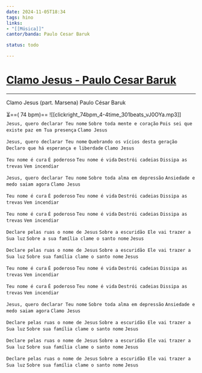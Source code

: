 ```yaml
---
date: 2024-11-05T18:34
tags: hino
links: 
- "[[Música]]"
cantor/banda: Paulo Cesar Baruk

status: todo

---
```

# [Clamo Jesus - Paulo Cesar Baruk](https://youtu.be/ye9caqETC0A?si=1Yo9SY-cv6bi6T1E)
---

Clamo Jesus (part. Marsena)
Paulo César Baruk

⏳==( 74 bpm)== ![[clickright_74bpm_4-4time_301beats_vJ0OYa.mp3]]
`Jesus, quero declarar Teu nome`
`Sobre toda mente e coração`
`Pois sei que existe paz em Tua presença`
`Clamo Jesus`

`Jesus, quero declarar Teu nome`
`Quebrando os vícios desta geração`
`Declaro que há esperança e liberdade`
`Clamo Jesus`

`Teu nome é cura`
`É poderoso`
`Teu nome é vida`
`Destrói cadeias`
`Dissipa as trevas`
`Vem incendiar`

`Jesus, quero declarar Teu nome`
`Sobre toda alma em depressão`
`Ansiedade e medo saiam agora`
`Clamo Jesus`

`Teu nome é cura`
`É poderoso`
`Teu nome é vida`
`Destrói cadeias`
`Dissipa as trevas`
`Vem incendiar`

`Teu nome é cura`
`É poderoso`
`Teu nome é vida`
`Destrói cadeias`
`Dissipa as trevas`
`Vem incendiar`

`Declare pelas ruas o nome de Jesus`
`Sobre a escuridão Ele vai trazer a Sua luz`
`Sobre a sua família clame o santo nome`
`Jesus`

`Declare pelas ruas o nome de Jesus`
`Sobre a escuridão Ele vai trazer a Sua luz`
`Sobre sua família clame o santo nome`
`Jesus`

`Teu nome é cura`
`É poderoso`
`Teu nome é vida`
`Destrói cadeias`
`Dissipa as trevas`
`Vem incendiar`

`Teu nome é cura`
`É poderoso`
`Teu nome é vida`
`Destrói cadeias`
`Dissipa as trevas`
`Vem incendiar`

`Jesus, quero declarar Teu nome`
`Sobre toda alma em depressão`
`Ansiedade e medo saiam agora`
`Clamo Jesus`

`Declare pelas ruas o nome de Jesus`
`Sobre a escuridão Ele vai trazer a Sua luz`
`Sobre sua família clame o santo nome`
`Jesus`

`Declare pelas ruas o nome de Jesus`
`Sobre a escuridão Ele vai trazer a Sua luz`
`Sobre sua família clame o santo nome`
`Jesus`

`Declare pelas ruas o nome de Jesus`
`Sobre a escuridão Ele vai trazer a Sua luz`
`Sobre sua família clame o santo nome`
`Jesus`